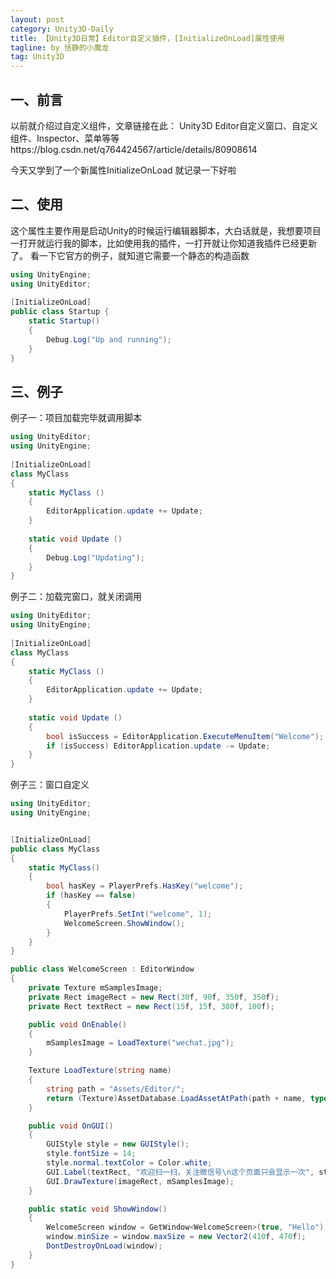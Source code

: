 ```yaml
---
layout: post
category: Unity3D-Daily
title: 【Unity3D日常】Editor自定义插件，[InitializeOnLoad]属性使用
tagline: by 恬静的小魔龙
tag: Unity3D
---
```


## 一、前言
以前就介绍过自定义组件，文章链接在此：
Unity3D Editor自定义窗口、自定义组件、Inspector、菜单等等https://blog.csdn.net/q764424567/article/details/80908614

今天又学到了一个新属性InitializeOnLoad
就记录一下好啦

## 二、使用
这个属性主要作用是启动Unity的时候运行编辑器脚本，大白话就是，我想要项目一打开就运行我的脚本，比如使用我的插件，一打开就让你知道我插件已经更新了。
看一下它官方的例子，就知道它需要一个静态的构造函数


```csharp
using UnityEngine;
using UnityEditor;
 
[InitializeOnLoad]
public class Startup {
    static Startup()
    {
        Debug.Log("Up and running");
    }
}
```


## 三、例子
例子一：项目加载完毕就调用脚本
```csharp
using UnityEditor;
using UnityEngine;
 
[InitializeOnLoad]
class MyClass
{
    static MyClass ()
    {
        EditorApplication.update += Update;
    }
 
    static void Update ()
    {
        Debug.Log("Updating");
    }
}
```


例子二：加载完窗口，就关闭调用
```csharp
using UnityEditor;
using UnityEngine;
 
[InitializeOnLoad]
class MyClass
{
    static MyClass ()
    {
        EditorApplication.update += Update;
    }
 
    static void Update ()
    {
    	bool isSuccess = EditorApplication.ExecuteMenuItem("Welcome");
        if (isSuccess) EditorApplication.update -= Update;
    }
}
```

例子三：窗口自定义

```csharp
using UnityEditor;
using UnityEngine;


[InitializeOnLoad]
public class MyClass
{
    static MyClass()
    {
        bool hasKey = PlayerPrefs.HasKey("welcome");
        if (hasKey == false)
        {
            PlayerPrefs.SetInt("welcome", 1);
            WelcomeScreen.ShowWindow();
        }
    }
}

public class WelcomeScreen : EditorWindow
{
    private Texture mSamplesImage;
    private Rect imageRect = new Rect(30f, 90f, 350f, 350f);
    private Rect textRect = new Rect(15f, 15f, 380f, 100f);

    public void OnEnable()
    {
        mSamplesImage = LoadTexture("wechat.jpg");
    }

    Texture LoadTexture(string name)
    {
        string path = "Assets/Editor/";
        return (Texture)AssetDatabase.LoadAssetAtPath(path + name, typeof(Texture));
    }

    public void OnGUI()
    {
        GUIStyle style = new GUIStyle();
        style.fontSize = 14;
        style.normal.textColor = Color.white;
        GUI.Label(textRect, "欢迎扫一扫，关注微信号\n这个页面只会显示一次", style);
        GUI.DrawTexture(imageRect, mSamplesImage);
    }

    public static void ShowWindow()
    {
        WelcomeScreen window = GetWindow<WelcomeScreen>(true, "Hello");
        window.minSize = window.maxSize = new Vector2(410f, 470f);
        DontDestroyOnLoad(window);
    }
}

```

